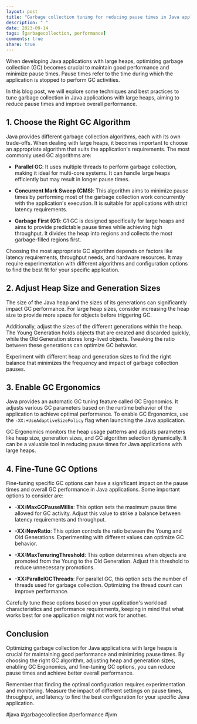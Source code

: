 ```yaml
---
layout: post
title: "Garbage collection tuning for reducing pause times in Java applications with large heaps"
description: " "
date: 2023-09-14
tags: [garbagecollection, performance]
comments: true
share: true
---
```


When developing Java applications with large heaps, optimizing garbage collection (GC) becomes crucial to maintain good performance and minimize pause times. Pause times refer to the time during which the application is stopped to perform GC activities.

In this blog post, we will explore some techniques and best practices to tune garbage collection in Java applications with large heaps, aiming to reduce pause times and improve overall performance.

## 1. Choose the Right GC Algorithm

Java provides different garbage collection algorithms, each with its own trade-offs. When dealing with large heaps, it becomes important to choose an appropriate algorithm that suits the application's requirements. The most commonly used GC algorithms are:

- **Parallel GC**: It uses multiple threads to perform garbage collection, making it ideal for multi-core systems. It can handle large heaps efficiently but may result in longer pause times.

- **Concurrent Mark Sweep (CMS)**: This algorithm aims to minimize pause times by performing most of the garbage collection work concurrently with the application's execution. It is suitable for applications with strict latency requirements.

- **Garbage First (G1)**: G1 GC is designed specifically for large heaps and aims to provide predictable pause times while achieving high throughput. It divides the heap into regions and collects the most garbage-filled regions first.

Choosing the most appropriate GC algorithm depends on factors like latency requirements, throughput needs, and hardware resources. It may require experimentation with different algorithms and configuration options to find the best fit for your specific application.

## 2. Adjust Heap Size and Generation Sizes

The size of the Java heap and the sizes of its generations can significantly impact GC performance. For large heap sizes, consider increasing the heap size to provide more space for objects before triggering GC.

Additionally, adjust the sizes of the different generations within the heap. The Young Generation holds objects that are created and discarded quickly, while the Old Generation stores long-lived objects. Tweaking the ratio between these generations can optimize GC behavior.

Experiment with different heap and generation sizes to find the right balance that minimizes the frequency and impact of garbage collection pauses.

## 3. Enable GC Ergonomics

Java provides an automatic GC tuning feature called GC Ergonomics. It adjusts various GC parameters based on the runtime behavior of the application to achieve optimal performance. To enable GC Ergonomics, use the `-XX:+UseAdaptiveSizePolicy` flag when launching the Java application.

GC Ergonomics monitors the heap usage patterns and adjusts parameters like heap size, generation sizes, and GC algorithm selection dynamically. It can be a valuable tool in reducing pause times for Java applications with large heaps.

## 4. Fine-Tune GC Options

Fine-tuning specific GC options can have a significant impact on the pause times and overall GC performance in Java applications. Some important options to consider are:

- **-XX:MaxGCPauseMillis**: This option sets the maximum pause time allowed for GC activity. Adjust this value to strike a balance between latency requirements and throughput.

- **-XX:NewRatio**: This option controls the ratio between the Young and Old Generations. Experimenting with different values can optimize GC behavior.

- **-XX:MaxTenuringThreshold**: This option determines when objects are promoted from the Young to the Old Generation. Adjust this threshold to reduce unnecessary promotions.

- **-XX:ParallelGCThreads**: For parallel GC, this option sets the number of threads used for garbage collection. Optimizing the thread count can improve performance.

Carefully tune these options based on your application's workload characteristics and performance requirements, keeping in mind that what works best for one application might not work for another.

## Conclusion

Optimizing garbage collection for Java applications with large heaps is crucial for maintaining good performance and minimizing pause times. By choosing the right GC algorithm, adjusting heap and generation sizes, enabling GC Ergonomics, and fine-tuning GC options, you can reduce pause times and achieve better overall performance.

Remember that finding the optimal configuration requires experimentation and monitoring. Measure the impact of different settings on pause times, throughput, and latency to find the best configuration for your specific Java application.

#java #garbagecollection #performance #jvm